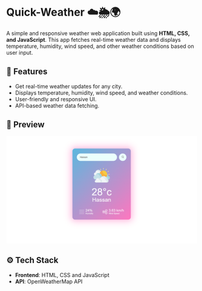 # Quick-Weather ☁️🌦️🌍

A simple and responsive weather web application built using **HTML, CSS, and JavaScript**. This app fetches real-time weather data and displays temperature, humidity, wind speed, and other weather conditions based on user input.

## 🌟 Features
- Get real-time weather updates for any city.
- Displays temperature, humidity, wind speed, and weather conditions.
- User-friendly and responsive UI.
- API-based weather data fetching.

## 📸 Preview
![Weather App Screenshot](https://github.com/MANMOHAN4/Quick-Weather/blob/main/Qucik-Weather.png?raw=true)

## ⚙️ Tech Stack
- **Frontend**: HTML, CSS and JavaScript  
- **API**: OpenWeatherMap API
